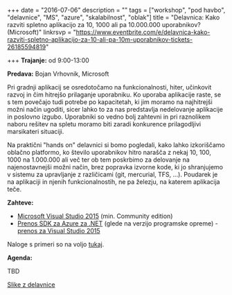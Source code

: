 +++
date = "2016-07-06"
description = ""
tags = ["workshop", "pod havbo", "delavnice", "MS", "azure", "skalabilnost", "oblak"]
title = "Delavnica: Kako razviti spletno aplikacijo za 10, 1000 ali pa 10.000.000 uporabnikov? (Microsoft)"
linkrsvp = "https://www.eventbrite.com/e/delavnica-kako-razviti-spletno-aplikacijo-za-10-ali-pa-10m-uporabnikov-tickets-26185594819"

+++
**Trajanje:** od 9:00-13:00

**Predava:** Bojan Vrhovnik, Microsoft

Pri gradnji aplikacij se osredotočamo na funkcionalnosti, hiter, učinkovit razvoj in čim hitrejšo prilaganje
uporabniku. Ko uporaba aplikacije raste, se s tem povečajo tudi potrebe po kapacitetah, ki jim moramo na
najhitrejši možni način ugoditi, sicer lahko to za nas predstavlja nedelovanje aplikacije in poslovno izgubo.
Uporabniki so vedno bolj zahtevni in pri raznolikem naboru rešitev na spletu moramo biti zaradi konkurence
prilagodljivi marsikateri situaciji. 

Na praktični "hands on" delavnici si bomo pogledali, kako lahko izkoriščamo oblačno platformo, ko število uporabnikov hitro narašča
z nekaj 10, 100, 1000 na 1.000.000 ali več ter ob tem poskrbimo za delovanje na
najenostavnejši možni način, brez popravka izvorne kode, ki jo shranjujemo v  sistemu za upravljanje z
različicami (git, mercurial, TFS, …). Poudarek je na aplikaciji in njenih funkcionalnostih, ne pa železju,
na katerem aplikacija teče.
<!--more-->

**Zahteve:**

- [Microsoft Visual Studio 2015](http://www.visualstudio.com/) (min. Community edition)
- [Prenos SDK za Azure za .NET](https://azure.microsoft.com/en-us/downloads/) (glede na verzijo programske
  opreme) - [prenos za Visual Studio 2015](https://go.microsoft.com/fwlink/?linkid=518003&clcid=0x409)
 
Naloge s primeri so na voljo [tukaj](https://github.com/Azure-Readiness/DevCamp).


**Agenda:**

TBD

[Slike z delavnice](https://www.facebook.com/ulfri/photos/a.141471039254812.30327.103673816367868/1036971866371387/?type=3)